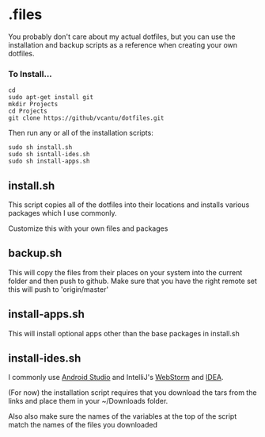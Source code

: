 # .files
You probably don't care about my actual dotfiles, but you can use the installation and backup scripts as a reference when creating your own dotfiles.

### To Install...
```
cd
sudo apt-get install git
mkdir Projects
cd Projects
git clone https://github/vcantu/dotfiles.git
```

Then run any or all of the installation scripts:
```
sudo sh install.sh
sudo sh isntall-ides.sh
sudo sh install-apps.sh
```

## install.sh
This script copies all of the dotfiles into their locations and installs various packages which I use commonly.

Customize this with your own files and packages

## backup.sh
This will copy the files from their places on your system into the current folder and then push to github.
Make sure that you have the right remote set this will push to 'origin/master'

## install-apps.sh
This will install optional apps other than the base packages in install.sh

## install-ides.sh
I commonly use [Android Studio](http://developer.android.com/studio/index.html) and IntelliJ's [WebStorm](http://www.jetbrains.com/webstorm/download/#section=linux) and [IDEA](http://www.jetbrains.com/idea/download/).

(For now) the installation script requires that you download the tars from the links and place them in your ~/Downloads folder.

Also also make sure the names of the variables at the top of the script match the names of the files you downloaded
